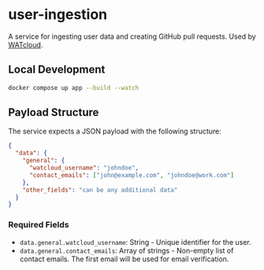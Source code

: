 # user-ingestion

A service for ingesting user data and creating GitHub pull requests. Used by [WATcloud](https://cloud.watonomous.ca).

## Local Development

```sh
docker compose up app --build --watch
```

## Payload Structure

The service expects a JSON payload with the following structure:

```json
{
  "data": {
    "general": {
      "watcloud_username": "johndoe",
      "contact_emails": ["john@example.com", "johndoe@work.com"]
    },
    "other_fields": "can be any additional data"
  }
}
```

### Required Fields
- `data.general.watcloud_username`: String - Unique identifier for the user.
- `data.general.contact_emails`: Array of strings - Non-empty list of contact emails. The first email will be used for email verification.
